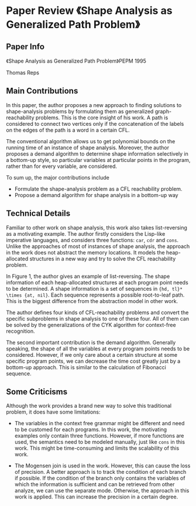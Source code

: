 # Paper Review 《Shape Analysis as Generalized Path Problem》

## Paper Info
《Shape Analysis as Generalized Path Problem》PEPM 1995

Thomas Reps

## Main Contributions

In this paper, the author proposes a new approach to finding solutions to shape-analysis problems by formulating them as generalized graph-reachability problems. This is the core insight of his work. A path is considered to connect two vertices only if the concatenation of the labels on the edges of the path is a word in a certain CFL.

The conventional algorithm allows us to get polynomial bounds on the running time of an instance of shape analysis. Moreover, the author proposes a demand algorithm to determine shape information selectively in a bottom-up style, so particular variables at particular points in the program, rather than for every variable, are considered.

To sum up, the major contributions include

- Formulate the shape-analysis problem as a CFL reachability problem.
- Propose a demand algorithm for shape analysis in a bottom-up way

## Technical Details

Familiar to other work on shape analysis, this work also takes list-reversing as a motivating example. The author firstly considers the Lisp-like imperative languages, and considers three functions: `car`, `cdr` and `cons`. Unlike the approaches of most of instances of shape analysis, the approach in the work does not abstract the memory locations. It models the heap-allocated structures in a new way and try to solve the CFL reachability problem.

In Figure 1, the author gives an example of list-reversing. The shape information of each heap-allocated structures at each program point needs to be determined. A shape information is a set of sequences in `{hd, tl}* \times {at, nil}`. Each sequence represents a possible root-to-leaf path. This is the biggest difference from the abstraction model in other work.

The author defines four kinds of CFL-reachability problems and convert the specific subproblems in shape analysis to one of these four. All of them can be solved by the generalizations of the CYK algorithm for context-free recognition. 

The second important contribution is the demand algorithm. Generally speaking, the shape of all the variables at every program points needs to be considered. However, if we only care about a certain structure at some specific program points, we can decrease the time cost greatly just by a bottom-up approach. This is similar to the calculation of Fibonacci sequence.

## Some Criticisms
Although the work provides a brand new way to solve this traditional problem, it does have some limitations:

- The variables in the context free grammar might be different and need to be customed for each programs. In this work, the motivating examples only contain three functions. However, if more functions are used, the semantics need to be modeled manually, just like `cons` in this work. This might be time-consuming and limits the scalability of this work.

- The Mogensen join is used in the work. However, this can cause the loss of precision. A better approach is to track the condition of each branch if possible. If the condition of the branch only contains the variables of which the information is sufficient and can be retrieved from other analyze, we can use the separate mode. Otherwise, the approach in this work is applied. This can increase the precision in a certain degree.


